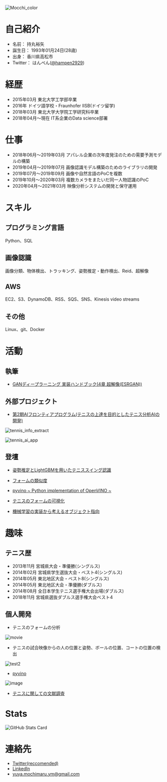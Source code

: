 ![Mocchi_color](https://user-images.githubusercontent.com/34574033/54477569-70e0b600-484c-11e9-8a72-a48098f0b49c.png)

# 自己紹介
- 名前：     持丸裕矢
- 誕生日：   1993年01月24日(28歳)
- 出身：     香川県高松市
- Twitter： はんぺん([@hampen2929](https://twitter.com/hampen2929))

# 経歴
- 2015年03月	      東北大学工学部卒業
- 2016年 	         ドイツ語学校・Fraunhofer IISB(ドイツ留学)
- 2018年03月       東北大学大学院工学研究科卒業
- 2018年04月〜現在	IT系企業のData science部署

# 仕事
- 2018年06月～2019年03月	         アパレル企業の次年度発注のための需要予測モデルの構築
- 2019年04月～2019年07月          画像認識モデル構築のためのライブラリの開発
- 2019年07月～2019年09月          画像や自然言語のPoCを複数
- 2019年10月～2020年03月          複数カメラをまたいだ同一人物認識のPoC
- 2020年04月～2021年03月          映像分析システムの開発と保守運用

# スキル
## プログラミング言語
Python、SQL

## 画像認識
画像分類、物体検出、トラッキング、姿勢推定・動作検出、Reid、超解像

## AWS
EC2、S3、DynamoDB、RSS、SQS、SNS、Kinesis video streams

## その他
Linux、git、Docker

# 活動

## 執筆

- [GANディープラーニング 実装ハンドブック(4章 超解像(ESRGAN))](https://www.shuwasystem.co.jp/book/9784798062297.html)

## 外部プロジェクト

- [第2期AIフロンティアプログラム(テニスの上達を目的としたテニス分析AIの開発)](https://www.nedo.go.jp/events/IT_100062.html)


![tennis_info_extract](https://user-images.githubusercontent.com/34574033/111123337-8e1efb00-85b2-11eb-8f8a-397e19f37a71.gif)

![tennis_ai_app](https://user-images.githubusercontent.com/34574033/111123470-b60e5e80-85b2-11eb-9ba9-45aba701f369.gif)

## 登壇

- [姿勢推定とLightGBMを用いたテニススイング認識](https://speakerdeck.com/hampen2929/tennis-swing-recognition-based-on-pose-estimation-and-lightgbm)

- [フォームの類似度](https://speakerdeck.com/hampen2929/feature-vector-calculation-of-tennis-swing-using-gaussian-process-regression-and-dissimilarity-calculation-by-dtw-distance)

- [pyvino ~ Python implementation of OpenVINO ~](https://speakerdeck.com/hampen2929/pyvino-python-implementation-of-openvino)

- [テニスのフォームの可視化](https://speakerdeck.com/hampen2929/tennis-form-visualization)

- [機械学習の実装から考えるオブジェクト指向](https://speakerdeck.com/hampen2929/oop-for-ml)

# 趣味

## テニス歴
- 2013年11月	  宮城県大会・準優勝(シングルス)
- 2014年02月	    宮城県学生選抜大会・ベスト4(シングルス)
- 2014年05月	    東北地区大会・ベスト8(シングルス)
- 2014年05月	    東北地区大会・準優勝(ダブルス)
- 2014年08月	    全日本学生テニス選手権大会出場(ダブルス)
- 2018年11月  	宮城県選抜ダブルス選手権大会ベスト4

## 個人開発
- テニスのフォームの分析

![movie](https://user-images.githubusercontent.com/34574033/76155716-30e8a200-6133-11ea-8855-45c245591700.gif)

- テニスの試合映像からの人の位置と姿勢、ボールの位置、コートの位置の検出

![test2](https://user-images.githubusercontent.com/34574033/76155579-51aff800-6131-11ea-8250-94cb1495b09b.gif)

- [pyvino](https://github.com/hampen2929/pyvino)

![image](https://user-images.githubusercontent.com/34574033/63226303-36bc7b80-c213-11e9-8881-74241128e1d3.png)

- [テニスに関しての文献調査](https://github.com/hampen2929/survey_on_tennis_tech)

# Stats

![GitHub Stats Card](https://github-readme-stats.vercel.app/api?username=hampen2929)

# 連絡先
- [Twitter(reccomended)](https://twitter.com/hampen2929)
- [LinkedIn](https://www.linkedin.com/in/yuya-mochimaru-hampen2929/)
- yuya.mochimaru.ym@gmail.com
